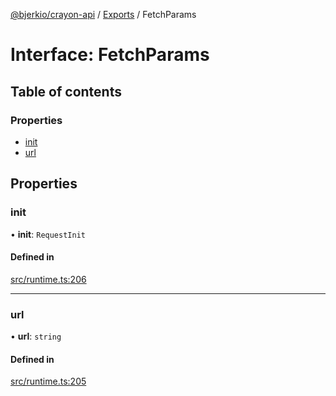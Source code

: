 [@bjerkio/crayon-api](../README.md) / [Exports](../modules.md) / FetchParams

# Interface: FetchParams

## Table of contents

### Properties

- [init](FetchParams.md#init)
- [url](FetchParams.md#url)

## Properties

### init

• **init**: `RequestInit`

#### Defined in

[src/runtime.ts:206](https://github.com/bjerkio/crayon-api-js/blob/22cd66d/src/runtime.ts#L206)

___

### url

• **url**: `string`

#### Defined in

[src/runtime.ts:205](https://github.com/bjerkio/crayon-api-js/blob/22cd66d/src/runtime.ts#L205)
